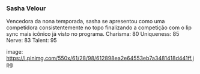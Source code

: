 ### Sasha Velour
Vencedora da nona temporada, sasha se apresentou como uma competidora consistentemente no topo finalizando a competição com o lip sync mais icônico já visto no programa.
Charisma: 80
Uniqueness: 85
Nerve: 83
Talent: 95

image: https://i.pinimg.com/550x/61/28/98/612898ea2e64553eb7a3481418d441ff.jpg